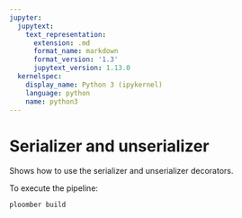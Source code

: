 ```yaml
---
jupyter:
  jupytext:
    text_representation:
      extension: .md
      format_name: markdown
      format_version: '1.3'
      jupytext_version: 1.13.0
  kernelspec:
    display_name: Python 3 (ipykernel)
    language: python
    name: python3
---
```


# Serializer and unserializer

<!-- start description -->
Shows how to use the serializer and unserializer decorators.
<!-- end description -->

To execute the pipeline:

```sh
ploomber build
```